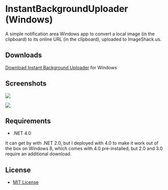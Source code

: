 InstantBackgroundUploader (Windows)
===================================

A simple notification area Windows app to convert a local image (in the clipboard) to its online URL (in the clipboard), uploaded to ImageShack.us.

Downloads
---------
[Download Instant Background Uploader](https://github.com/downloads/shurcooL/InstantBackgroundUploader_Windows/InstantBackgroundUploader.exe) for Windows

Screenshots
-----------
![](http://img841.imageshack.us/img841/3391/imagetm.png)

![](http://img854.imageshack.us/img854/9411/imageol.png)

Requirements
------------
- .NET 4.0

It can get by with .NET 2.0, but I deployed with 4.0 to make it work out of the box on Windows 8, which comes with 4.0 pre-installed, but 2.0 and 3.0 require an additional download.

License
-------
- [MIT License](http://opensource.org/licenses/mit-license.php)